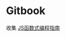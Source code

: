 # Gitbook
收集
[JS函数式编程指南](https://www.gitbook.com/book/llh911001/mostly-adequate-guide-chinese/details)
